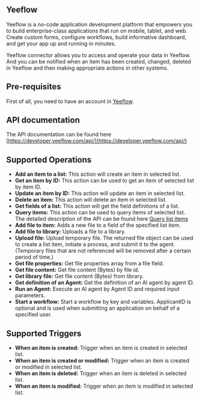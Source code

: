 

## Yeeflow 
Yeeflow is a no-code application development platform that empowers you to build enterprise-class applications that run on mobile, tablet, and web. Create custom forms, configure workflows, build informative dashboard, and get your app up and running in minutes.

Yeeflow connector allows you to access and operate your data in Yeeflow.  And you can be notified when an item has been created, changed, deleted in Yeeflow and then making appropriate actions in other systems.


## Pre-requisites
First of all, you need to have an account in [Yeeflow](https://www.yeeflow.com/).


## API documentation
The API documentation can be found here [https://developer.yeeflow.com/api/](https://developer.yeeflow.com/api/)


## Supported Operations

 - **Add an item to a list:** This action will create an item in selected list.
 - **Get an item by ID:** This action can be used to get an item of selected list by item ID.
 - **Update an item by ID:** This action will update an item in selected list.
 - **Delete an item:** This action will delete an item in selected list.
 - **Get fields of a list:** This action will get the field definitions of a list.
 - **Query items:** This action can be used to query items of selected list.  The detailed description of the API can be found here [Query list items](https://developer.yeeflow.com/api/#tag/Lists/paths/~1lists~1{appID}~1{listID}~1items~1query/post)
 - **Add file to item:** Adds a new file to a field of the specified list item.
 - **Add file to library:** Uploads a file to a library.
 - **Upload file:** Upload temporary file. The returned file object can be used to create a list item, initiate a process, and submit it to the agent. (Temporary files that are not referenced will be removed after a certain period of time.)
 - **Get file properties:** Get file properties array from a file field.
 - **Get file content:** Get file content (Bytes) by file id.
 - **Get library file:** Get file content (Bytes) from library.
 - **Get definition of an Agent:** Get the definition of an AI agent by agent ID.
 - **Run an Agent:** Execute an AI agent by Agent ID and required input parameters.
 - **Start a workflow:** Start a workflow by key and variables.  ApplicantID is optional and is used when submitting an application on behalf of a specified user.

 ## Supported Triggers
 - **When an item is created:** Trigger when an item is created in selected list.
 - **When an item is created or modified:** Trigger when an item is created or modified in selected list.
 - **When an item is deleted:** Trigger when an item is deleted in selected list.
 - **When an item is modified:** Trigger when an item is modified in selected list.